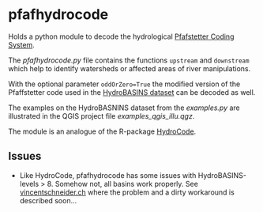 # pfafhydrocode
Holds a python module to decode the hydrological [Pfafstetter Coding System](https://en.wikipedia.org/wiki/Pfafstetter_Coding_System).

The _pfafhydrocode.py_ file contains the functions `upstream` and `downstream`
which help to identify watersheds or affected areas of river manipulations.

With the optional parameter `oddOrZero=True` the modified version of the Pfaffstetter code
used in the [HydroBASINS dataset](https://www.hydrosheds.org/products/hydrobasins) can be decoded as well.

The examples on the HydroBASNINS dataset from the _examples.py_ are illustrated in the QGIS project file _examples_qgis_illu.qgz_.

The module is an analogue of the R-package [HydroCode](https://cran.r-project.org/web/packages/HydroCode/index.html).

## Issues
- Like HydroCode, pfafhydrocode has some issues with HydroBASINS-levels > 8. Somehow not, all basins work properly. See [vincentschneider.ch](https://vincentschneider.ch/) where the problem and a dirty workaround is described soon...
